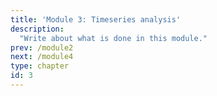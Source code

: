 ```yaml
---
title: 'Module 3: Timeseries analysis'
description:
  "Write about what is done in this module."
prev: /module2
next: /module4
type: chapter
id: 3
---
```


<exercise id="1" title="Correlation">

</exercise>
